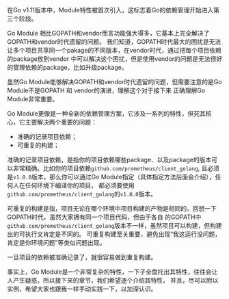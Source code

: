 在Go v1.11版本中，Module特性被首次引入，这标志着Go的依赖管理开始进入第三个阶段。

Go Module 相比GOPATH和vendor而言功能强大得多，它基本上完全解决了GOPATH和vendor时代遗留的问题。
我们知道，GOPATH时代最大的困扰是无法让多个项目共享同一个pakage的不同版本，在vendor时代，通过把每个项目依赖的package放到vendor
中可以解决这个困扰，但是使用vendor的问题是无法很好的管理依赖的package，比如升级package。

虽然Go Module能够解决GOPATH和vendor时代遗留的问题，但需要注意的是Go Module不是GOPATH 和 vendor的演进，理解这个对于接下来
正确理解Go Module非常重要。

Go Module更像是一种全新的依赖管理方案，它涉及一系列的特性，但究其核心，它主要解决两个重要的问题：
- 准确的记录项目依赖；
- 可重复的构建；

准确的记录项目依赖，是指你的项目依赖哪些package、以及package的版本可以非常精确。比如你的项目依赖`github.com/prometheus/client_golang`,
且必须是`v1.0.0`版本，那么你可以通过Go Module指定（具体指定方法后面会介绍），任何人在任何环境下编译你的项目，
都必须要使用`github.com/prometheus/client_golang`的`v1.0.0`版本。

可重复的构建是指，项目无论在哪个环境中项目构建的产物是相同的。回想一下GOPATH时代，虽然大家拥有同一个项目代码，但由于各自
的GOPATH中`github.com/prometheus/client_golang`版本不一样，虽然项目可以构建，但构建出的可执行文肯定是不同的。
可重复构建至关重要，避免出现“我这运行没问题，肯定是你环境问题”等类似问题出现。

一旦项目的依赖被准确记录了，就很容易做到重复构建。

事实上，Go Module是一个非常复杂的特性，一下子全盘托出其特性，往往会让人产生疑惑，所以接下来的章节，我们希望逐个介绍其特性，
并且，尽可以附以实例，希望大家也跟我一样手动实践一下，以加深认识。
